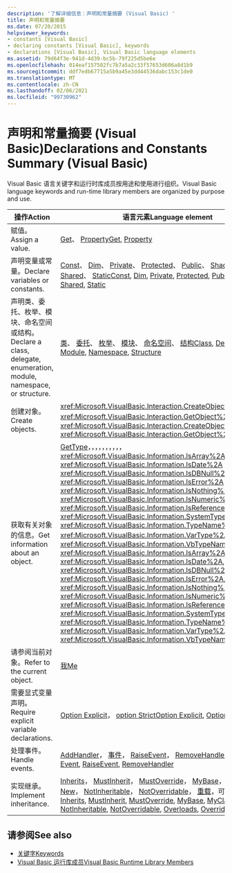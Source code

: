 ```yaml
---
description: '了解详细信息：声明和常量摘要 (Visual Basic) '
title: 声明和常量摘要
ms.date: 07/20/2015
helpviewer_keywords:
- constants [Visual Basic]
- declaring constants [Visual Basic], keywords
- declarations [Visual Basic], Visual Basic language elements
ms.assetid: 79d64f3e-941d-4d39-bc5b-79f225d5be6e
ms.openlocfilehash: 014eaf157502fc7b7a5a2c33f57653d606a8d1b9
ms.sourcegitcommit: ddf7edb67715a5b9a45e3dd44536dabc153c1de0
ms.translationtype: MT
ms.contentlocale: zh-CN
ms.lasthandoff: 02/06/2021
ms.locfileid: "99730962"
---
```

# <a name="declarations-and-constants-summary-visual-basic"></a><span data-ttu-id="5c2ff-103">声明和常量摘要 (Visual Basic)</span><span class="sxs-lookup"><span data-stu-id="5c2ff-103">Declarations and Constants Summary (Visual Basic)</span></span>

<span data-ttu-id="5c2ff-104">Visual Basic 语言关键字和运行时库成员按用途和使用进行组织。</span><span class="sxs-lookup"><span data-stu-id="5c2ff-104">Visual Basic language keywords and run-time library members are organized by purpose and use.</span></span>  
  
|<span data-ttu-id="5c2ff-105">操作</span><span class="sxs-lookup"><span data-stu-id="5c2ff-105">Action</span></span>|<span data-ttu-id="5c2ff-106">语言元素</span><span class="sxs-lookup"><span data-stu-id="5c2ff-106">Language element</span></span>|  
|------------|----------------------|  
|<span data-ttu-id="5c2ff-107">赋值。</span><span class="sxs-lookup"><span data-stu-id="5c2ff-107">Assign a value.</span></span>|<span data-ttu-id="5c2ff-108">[Get](../statements/get-statement.md)、 [Property](../statements/property-statement.md)</span><span class="sxs-lookup"><span data-stu-id="5c2ff-108">[Get](../statements/get-statement.md), [Property](../statements/property-statement.md)</span></span>|  
|<span data-ttu-id="5c2ff-109">声明变量或常量。</span><span class="sxs-lookup"><span data-stu-id="5c2ff-109">Declare variables or constants.</span></span>|<span data-ttu-id="5c2ff-110">[Const](../statements/const-statement.md)、 [Dim](../statements/dim-statement.md)、 [Private](../modifiers/private.md)、 [Protected](../modifiers/protected.md)、 [Public](../modifiers/public.md)、 [Shadows](../modifiers/shadows.md)、 [Shared](../modifiers/shared.md)、 [Static](../modifiers/static.md)</span><span class="sxs-lookup"><span data-stu-id="5c2ff-110">[Const](../statements/const-statement.md), [Dim](../statements/dim-statement.md), [Private](../modifiers/private.md), [Protected](../modifiers/protected.md), [Public](../modifiers/public.md), [Shadows](../modifiers/shadows.md), [Shared](../modifiers/shared.md), [Static](../modifiers/static.md)</span></span>|  
|<span data-ttu-id="5c2ff-111">声明类、委托、枚举、模块、命名空间或结构。</span><span class="sxs-lookup"><span data-stu-id="5c2ff-111">Declare a class, delegate, enumeration, module, namespace, or structure.</span></span>|<span data-ttu-id="5c2ff-112">[类](../statements/class-statement.md)、 [委托](../statements/delegate-statement.md)、 [枚举](../statements/enum-statement.md)、 [模块](../statements/module-statement.md)、 [命名空间](../statements/namespace-statement.md)、 [结构](../statements/structure-statement.md)</span><span class="sxs-lookup"><span data-stu-id="5c2ff-112">[Class](../statements/class-statement.md), [Delegate](../statements/delegate-statement.md), [Enum](../statements/enum-statement.md), [Module](../statements/module-statement.md), [Namespace](../statements/namespace-statement.md), [Structure](../statements/structure-statement.md)</span></span>|  
|<span data-ttu-id="5c2ff-113">创建对象。</span><span class="sxs-lookup"><span data-stu-id="5c2ff-113">Create objects.</span></span>|<span data-ttu-id="5c2ff-114"><xref:Microsoft.VisualBasic.Interaction.CreateObject%2A>、 <xref:Microsoft.VisualBasic.Interaction.GetObject%2A> 、 [新](../operators/new-operator.md)</span><span class="sxs-lookup"><span data-stu-id="5c2ff-114"><xref:Microsoft.VisualBasic.Interaction.CreateObject%2A>, <xref:Microsoft.VisualBasic.Interaction.GetObject%2A>, [New](../operators/new-operator.md)</span></span>|  
|<span data-ttu-id="5c2ff-115">获取有关对象的信息。</span><span class="sxs-lookup"><span data-stu-id="5c2ff-115">Get information about an object.</span></span>|<span data-ttu-id="5c2ff-116">[GetType](../operators/gettype-operator.md)，，，，，，，，，， <xref:Microsoft.VisualBasic.Information.IsArray%2A> <xref:Microsoft.VisualBasic.Information.IsDate%2A> <xref:Microsoft.VisualBasic.Information.IsDBNull%2A> <xref:Microsoft.VisualBasic.Information.IsError%2A> <xref:Microsoft.VisualBasic.Information.IsNothing%2A> <xref:Microsoft.VisualBasic.Information.IsNumeric%2A> <xref:Microsoft.VisualBasic.Information.IsReference%2A> <xref:Microsoft.VisualBasic.Information.SystemTypeName%2A> <xref:Microsoft.VisualBasic.Information.TypeName%2A> <xref:Microsoft.VisualBasic.Information.VarType%2A> ， <xref:Microsoft.VisualBasic.Information.VbTypeName%2A></span><span class="sxs-lookup"><span data-stu-id="5c2ff-116">[GetType](../operators/gettype-operator.md), <xref:Microsoft.VisualBasic.Information.IsArray%2A>, <xref:Microsoft.VisualBasic.Information.IsDate%2A>, <xref:Microsoft.VisualBasic.Information.IsDBNull%2A>, <xref:Microsoft.VisualBasic.Information.IsError%2A>, <xref:Microsoft.VisualBasic.Information.IsNothing%2A>, <xref:Microsoft.VisualBasic.Information.IsNumeric%2A>, <xref:Microsoft.VisualBasic.Information.IsReference%2A>, <xref:Microsoft.VisualBasic.Information.SystemTypeName%2A>, <xref:Microsoft.VisualBasic.Information.TypeName%2A>, <xref:Microsoft.VisualBasic.Information.VarType%2A>, <xref:Microsoft.VisualBasic.Information.VbTypeName%2A></span></span>|  
|<span data-ttu-id="5c2ff-117">请参阅当前对象。</span><span class="sxs-lookup"><span data-stu-id="5c2ff-117">Refer to the current object.</span></span>|[<span data-ttu-id="5c2ff-118">我</span><span class="sxs-lookup"><span data-stu-id="5c2ff-118">Me</span></span>](../../programming-guide/program-structure/me-my-mybase-and-myclass.md)|  
|<span data-ttu-id="5c2ff-119">需要显式变量声明。</span><span class="sxs-lookup"><span data-stu-id="5c2ff-119">Require explicit variable declarations.</span></span>|<span data-ttu-id="5c2ff-120">[Option Explicit](../statements/option-explicit-statement.md)， [option Strict](../statements/option-strict-statement.md)</span><span class="sxs-lookup"><span data-stu-id="5c2ff-120">[Option Explicit](../statements/option-explicit-statement.md), [Option Strict](../statements/option-strict-statement.md)</span></span>|  
|<span data-ttu-id="5c2ff-121">处理事件。</span><span class="sxs-lookup"><span data-stu-id="5c2ff-121">Handle events.</span></span>|<span data-ttu-id="5c2ff-122">[AddHandler](../statements/addhandler-statement.md)， [事件](../statements/event-statement.md)， [RaiseEvent](../statements/raiseevent-statement.md)， [RemoveHandler](../statements/removehandler-statement.md)</span><span class="sxs-lookup"><span data-stu-id="5c2ff-122">[AddHandler](../statements/addhandler-statement.md), [Event](../statements/event-statement.md), [RaiseEvent](../statements/raiseevent-statement.md), [RemoveHandler](../statements/removehandler-statement.md)</span></span>|  
|<span data-ttu-id="5c2ff-123">实现继承。</span><span class="sxs-lookup"><span data-stu-id="5c2ff-123">Implement inheritance.</span></span>|<span data-ttu-id="5c2ff-124">[Inherits](../statements/inherits-statement.md)， [MustInherit](../modifiers/mustinherit.md)， [MustOverride](../modifiers/mustoverride.md)， [MyBase](../../programming-guide/language-features/objects-and-classes/inheritance-basics.md)， [MyClass](../../programming-guide/language-features/objects-and-classes/inheritance-basics.md)， [New](../operators/new-operator.md)， [NotInheritable](../modifiers/notinheritable.md)， [NotOverridable](../modifiers/notoverridable.md)， [重载](../modifiers/overloads.md)，可 [重写](../modifiers/overridable.md)， [重写](../modifiers/overrides.md)</span><span class="sxs-lookup"><span data-stu-id="5c2ff-124">[Inherits](../statements/inherits-statement.md), [MustInherit](../modifiers/mustinherit.md), [MustOverride](../modifiers/mustoverride.md), [MyBase](../../programming-guide/language-features/objects-and-classes/inheritance-basics.md), [MyClass](../../programming-guide/language-features/objects-and-classes/inheritance-basics.md), [New](../operators/new-operator.md), [NotInheritable](../modifiers/notinheritable.md), [NotOverridable](../modifiers/notoverridable.md), [Overloads](../modifiers/overloads.md), [Overridable](../modifiers/overridable.md), [Overrides](../modifiers/overrides.md)</span></span>|  
  
## <a name="see-also"></a><span data-ttu-id="5c2ff-125">请参阅</span><span class="sxs-lookup"><span data-stu-id="5c2ff-125">See also</span></span>

- [<span data-ttu-id="5c2ff-126">关键字</span><span class="sxs-lookup"><span data-stu-id="5c2ff-126">Keywords</span></span>](index.md)
- [<span data-ttu-id="5c2ff-127">Visual Basic 运行库成员</span><span class="sxs-lookup"><span data-stu-id="5c2ff-127">Visual Basic Runtime Library Members</span></span>](../runtime-library-members.md)
